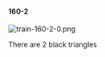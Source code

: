 #### 160-2
![train-160-2-0.png](https://github.com/lil-lab/nlvr/raw/master/nlvr/train/images/31/train-160-2-0.png "train-160-2-0.png")

There are 2 black triangles